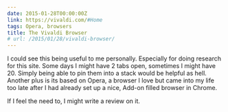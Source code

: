 ```yaml
---
date: 2015-01-28T00:00:00Z
link: https://vivaldi.com/#Home
tags: Opera, browsers
title: The Vivaldi Browser
# url: /2015/01/28/vivaldi-browser/
---
```


I could see this being useful to me personally. Especially for doing research for this site. Some days I might have 2 tabs open, sometimes I might have 20. Simply being able to pin them into a stack would be helpful as hell. Another plus is its based on Opera, a browser I love but came into my life too late after I had already set up a nice, Add-on filled browser in Chrome.

If I feel the need to, I might write a review on it.